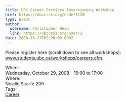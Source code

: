 ```yaml
---
title: UBC Career Services Interviewing Workshop 
href: https://ubccsss.org/node/1120
type: Event
author:
  username: Christopher Head
  link: https://ubccsss.org/user/2
date: 2008-10-27T02:28:00.000Z
---
```


<div class="field field-name-body field-type-text-with-summary field-label-hidden"><div class="field-items"><div class="field-item even"><p>Please register here (scroll down to see all workshops):<br>
<a href="http://www.students.ubc.ca/workshops/careers.cfm">www.students.ubc.ca/workshops/careers.cfm</a>.</p>
</div></div></div><div class="field field-name-field-dates field-type-datetime field-label-above"><div class="field-label">When:&#xA0;</div><div class="field-items"><div class="field-item even"><span class="date-display-single">Wednesday, October 29, 2008 - <span class="date-display-range"><span class="date-display-start">15:00</span> to <span class="date-display-end">17:00</span></span></span></div></div></div><div class="field field-name-field-location field-type-text field-label-above"><div class="field-label">Where:&#xA0;</div><div class="field-items"><div class="field-item even">Neville Scarfe 209</div></div></div>    <footer>
    <div class="field field-name-field-tags field-type-taxonomy-term-reference field-label-above"><div class="field-label">Tags:&#xA0;</div><div class="field-items"><div class="field-item even"><a href="/career">Career</a></div></div></div>      </footer>
